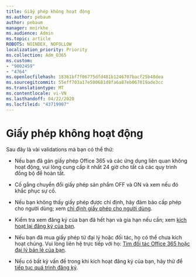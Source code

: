 ```yaml
---
title: Giấy phép không hoạt động
ms.author: pebaum
author: pebaum
manager: mnirkhe
ms.audience: Admin
ms.topic: article
ROBOTS: NOINDEX, NOFOLLOW
localization_priority: Priority
ms.collection: Adm_O365
ms.custom:
- "9002459"
- "4764"
ms.openlocfilehash: 18361bf7f06775dfd481b1246707bacf25b48dea
ms.sourcegitcommit: 55eff703a17e500681d8fa6a87eb067019ade3cc
ms.translationtype: MT
ms.contentlocale: vi-VN
ms.lasthandoff: 04/22/2020
ms.locfileid: "43719907"
---
```

# <a name="license-not-working"></a>Giấy phép không hoạt động

Sau đây là vài validations mà bạn có thể thử:

- Nếu bạn đã gán giấy phép Office 365 và các ứng dụng liên quan không hoạt động, vui lòng cung cấp ít nhất 24 giờ cho tất cả các quy trình đồng bộ để hoàn tất. 

- Cố gắng chuyển đổi giấy phép sản phẩm OFF và ON và xem nếu đó khắc phục sự cố. 

- Nếu bạn không thấy giấy phép được chỉ định, hãy đảm bảo cấp phép cho người dùng; xem [chỉ định giấy phép cho người dùng](https://docs.microsoft.com/microsoft-365/admin/manage/assign-licenses-to-users?view=o365-worldwide).

- Kiểm tra xem đăng ký của bạn đã hết hạn và gia hạn nếu cần; xem [kích hoạt lại đăng ký của bạn](https://docs.microsoft.com/alchemyinsights/reactivate-your-subscription). 

- Nếu bạn đã mua giấy phép từ đại lý hoặc đối tác, họ có thể chưa kích hoạt chúng. Vui lòng liên hệ trực tiếp với họ: [Tìm đối tác Office 365 hoặc đại lý bán lẻ của bạn](https://docs.microsoft.com//microsoft-365/admin/manage/find-your-partner-or-reseller).

- Nếu có bất kỳ vấn đề trong khi kích hoạt đăng ký của bạn, hãy thử để [tiếp tục quá trình đăng ký](https://go.microsoft.com/fwlink/?linkid=2126800).

